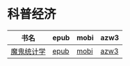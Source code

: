 # 科普经济

| 书名 | epub | mobi | azw3 |
| --- | --- | --- | --- |
| [魔鬼统计学](http://ct.dalanmei.com/f/31084289-570251041-ea4df6) | [epub](http://ct.dalanmei.com/f/31084289-570251041-ea4df6) | [mobi](http://ct.dalanmei.com/f/31084289-569464419-928fa8) | [azw3](http://ct.dalanmei.com/f/31084289-571410935-ec8ec2) |
